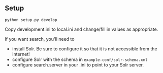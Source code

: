 ## Setup

```
python setup.py develop
```

Copy development.ini to local.ini and change/fill in values as appropriate.

If you want search, you'll need to
 - install Solr. Be sure to configure it so that it is not accessible from the internet!
 - configure Solr with the schema in `example-conf/solr-schema.xml`
 - configure search.server in your .ini to point to your Solr server.
